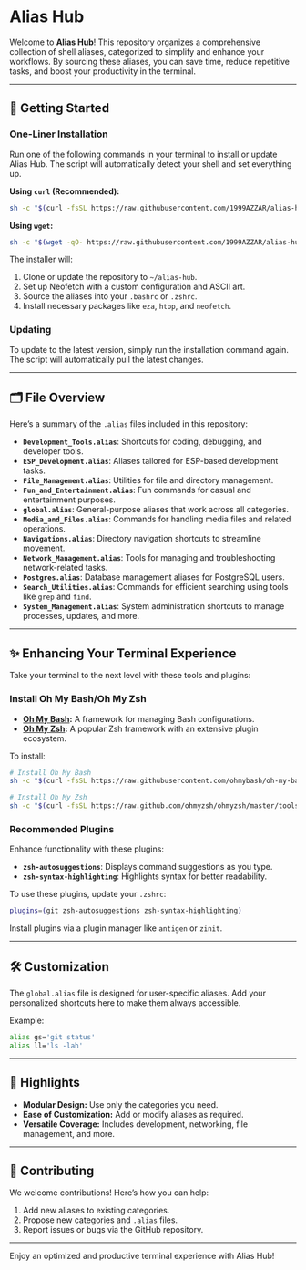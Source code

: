 # Alias Hub

Welcome to **Alias Hub**! This repository organizes a comprehensive collection of shell aliases, categorized to simplify and enhance your workflows. By sourcing these aliases, you can save time, reduce repetitive tasks, and boost your productivity in the terminal.

---

## 🚀 Getting Started

### One-Liner Installation

Run one of the following commands in your terminal to install or update Alias Hub. The script will automatically detect your shell and set everything up.

**Using `curl` (Recommended):**
```bash
sh -c "$(curl -fsSL https://raw.githubusercontent.com/1999AZZAR/alias-hub/master/install.sh)"
```

**Using `wget`:**
```bash
sh -c "$(wget -qO- https://raw.githubusercontent.com/1999AZZAR/alias-hub/master/install.sh)"
```

The installer will:
1.  Clone or update the repository to `~/alias-hub`.
2.  Set up Neofetch with a custom configuration and ASCII art.
3.  Source the aliases into your `.bashrc` or `.zshrc`.
4.  Install necessary packages like `eza`, `htop`, and `neofetch`.

### Updating

To update to the latest version, simply run the installation command again. The script will automatically pull the latest changes.

---

## 🗂 File Overview

Here’s a summary of the `.alias` files included in this repository:

- **`Development_Tools.alias`**: Shortcuts for coding, debugging, and developer tools.
- **`ESP_Development.alias`**: Aliases tailored for ESP-based development tasks.
- **`File_Management.alias`**: Utilities for file and directory management.
- **`Fun_and_Entertainment.alias`**: Fun commands for casual and entertainment purposes.
- **`global.alias`**: General-purpose aliases that work across all categories.
- **`Media_and_Files.alias`**: Commands for handling media files and related operations.
- **`Navigations.alias`**: Directory navigation shortcuts to streamline movement.
- **`Network_Management.alias`**: Tools for managing and troubleshooting network-related tasks.
- **`Postgres.alias`**: Database management aliases for PostgreSQL users.
- **`Search_Utilities.alias`**: Commands for efficient searching using tools like `grep` and `find`.
- **`System_Management.alias`**: System administration shortcuts to manage processes, updates, and more.

---

## ✨ Enhancing Your Terminal Experience

Take your terminal to the next level with these tools and plugins:

### Install Oh My Bash/Oh My Zsh

- **[Oh My Bash](https://github.com/ohmybash/oh-my-bash):** A framework for managing Bash configurations.
- **[Oh My Zsh](https://ohmyz.sh):** A popular Zsh framework with an extensive plugin ecosystem.

To install:

```bash
# Install Oh My Bash
sh -c "$(curl -fsSL https://raw.githubusercontent.com/ohmybash/oh-my-bash/master/tools/install.sh)"

# Install Oh My Zsh
sh -c "$(curl -fsSL https://raw.github.com/ohmyzsh/ohmyzsh/master/tools/install.sh)"
```

### Recommended Plugins

Enhance functionality with these plugins:

- **`zsh-autosuggestions`**: Displays command suggestions as you type.
- **`zsh-syntax-highlighting`**: Highlights syntax for better readability.

To use these plugins, update your `.zshrc`:

```bash
plugins=(git zsh-autosuggestions zsh-syntax-highlighting)
```

Install plugins via a plugin manager like `antigen` or `zinit`.

---

## 🛠️ Customization

The `global.alias` file is designed for user-specific aliases. Add your personalized shortcuts here to make them always accessible.

Example:

```bash
alias gs='git status'
alias ll='ls -lah'
```

---

## 🌟 Highlights

- **Modular Design:** Use only the categories you need.
- **Ease of Customization:** Add or modify aliases as required.
- **Versatile Coverage:** Includes development, networking, file management, and more.

---

## 🤝 Contributing

We welcome contributions! Here’s how you can help:

1. Add new aliases to existing categories.
2. Propose new categories and `.alias` files.
3. Report issues or bugs via the GitHub repository.

---

Enjoy an optimized and productive terminal experience with Alias Hub!
